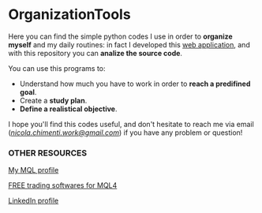 # OrganizationTools
Here you can find the simple python codes I use in order to **organize myself** and my daily routines: in fact I developed this [web application](https://organizationtools.streamlit.app/), and with this repository you can **analize the source code**.

You can use this programs to:
- Understand how much you have to work in order to **reach a predifined goal**.
- Create a **study plan**.
- **Define a realistical objective**.

I hope you'll find this codes useful, and don't hesitate to reach me via email (*nicola.chimenti.work@gmail.com*) if you have any problem or question!

### OTHER RESOURCES

[My MQL profile](https://www.mql5.com/en/users/teknotrader)

[FREE trading softwares for MQL4](https://www.mql5.com/it/users/teknotrader/seller)

[LinkedIn profile](https://www.linkedin.com/in/nicolachimenti?utm_source=share&utm_campaign=share_via&utm_content=profile&utm_medium=android_app)
